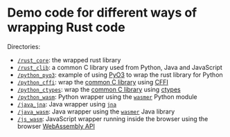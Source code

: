 # Demo code for different ways of wrapping Rust code

Directories:

- [`/rust_core`](rust_core): the wrapped rust library
- [`/rust_clib`](rust_clib): a common C library used from Python, Java and
  JavaScript
- [`/python_pyo3`](pyo3): example of using [PyO3][pyo3] to wrap the rust library
  for Python
- [`/python_cffi`](python_cffi): wrap the [common C library](rust_clib) using
  [CFFI][cffi]
- [`/python_ctypes`](python_ctypes): wrap the [common C library](rust_clib)
  using [ctypes][ctypes]
- [`/python_wasm`](python_wasm): Python wrapper using the
  [`wasmer`][wasmer-python] Python module
- [`/java_jna`](java_jna): Java wrapper using [`jna`](jna)
- [`/java_wasm`](java_wasm): Java wrapper using the [`wasmer`](wasmer-java) Java
  library
- [`/js_wasm`](js_wasm): JavaScript wrapper running inside the browser using the
  browser [WebAssembly API][browser-wasm]

[cffi]: https://cffi.readthedocs.io/en/latest/
[ctypes]: https://docs.python.org/3/library/ctypes.html
[pyo3]: https://pyo3.rs
[wasmer-python]: https://github.com/wasmerio/wasmer-python
[wasmer-java]: https://github.com/wasmerio/wasmer-java
[jna]: https://github.com/java-native-access/jna
[browser-wasm]: https://developer.mozilla.org/en-US/docs/Web/JavaScript/Reference/Global_Objects/WebAssembly

